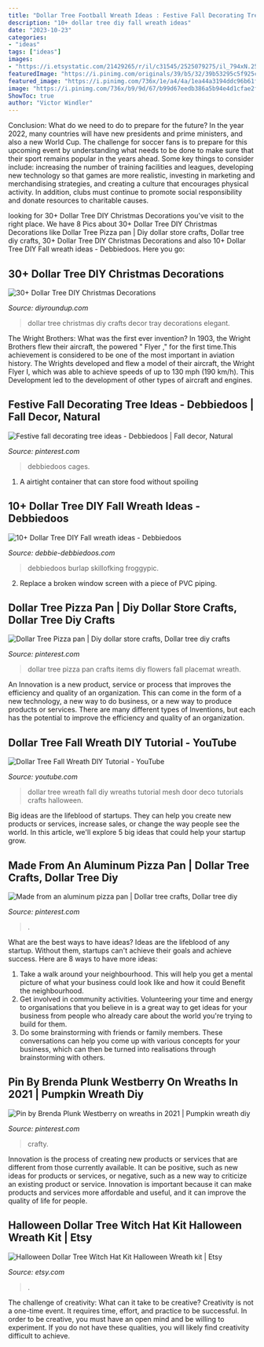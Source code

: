 ```yaml
---
title: "Dollar Tree Football Wreath Ideas : Festive Fall Decorating Tree Ideas"
description: "10+ dollar tree diy fall wreath ideas"
date: "2023-10-23"
categories:
- "ideas"
tags: ["ideas"]
images:
- "https://i.etsystatic.com/21429265/r/il/c31545/2525079275/il_794xN.2525079275_cze8.jpg"
featuredImage: "https://i.pinimg.com/originals/39/b5/32/39b53295c5f925cdf9badbf0c063a996.png"
featured_image: "https://i.pinimg.com/736x/1e/a4/4a/1ea44a3194ddc96b61f80b8679360b58.jpg"
image: "https://i.pinimg.com/736x/b9/9d/67/b99d67eedb386a5b94e4d1cfae2f44a9.jpg"
ShowToc: true
author: "Victor Windler"
---
```



Conclusion: What do we need to do to prepare for the future?
In the year 2022, many countries will have new presidents and prime ministers, and also a new World Cup. The challenge for soccer fans is to prepare for this upcoming event by understanding what needs to be done to make sure that their sport remains popular in the years ahead. Some key things to consider include: increasing the number of training facilities and leagues, developing new technology so that games are more realistic, investing in marketing and merchandising strategies, and creating a culture that encourages physical activity. In addition, clubs must continue to promote social responsibility and donate resources to charitable causes.

	

		
looking for 30+ Dollar Tree DIY Christmas Decorations you've visit to the right place. We have 8 Pics about 30+ Dollar Tree DIY Christmas Decorations like Dollar Tree Pizza pan | Diy dollar store crafts, Dollar tree diy crafts, 30+ Dollar Tree DIY Christmas Decorations and also 10+ Dollar Tree DIY Fall wreath ideas - Debbiedoos. Here you go:
		
    
## 30+ Dollar Tree DIY Christmas Decorations

<img loading=lazy src="http://diyroundup.com/wp-content/uploads/2016/11/Dollar-Tree-Christmas-Tray.jpg" onerror="this.onerror=null;this.src='https://tse4.mm.bing.net/th?id=OIP.J54gHRaWh7OZVomnVkOxGgHaLH&amp;pid=15.1';" alt="30+ Dollar Tree DIY Christmas Decorations">

_Source: diyroundup.com_

>dollar tree christmas diy crafts decor tray decorations elegant. 

	

The Wright Brothers: What was the first ever invention?
In 1903, the Wright Brothers flew their aircraft, the powered " Flyer ," for the first time.This achievement is considered to be one of the most important in aviation history. The Wrights developed and flew a model of their aircraft, the Wright Flyer I, which was able to achieve speeds of up to 130 mph (190 km/h). This Development led to the development of other types of aircraft and engines.

    
## Festive Fall Decorating Tree Ideas - Debbiedoos | Fall Decor, Natural

<img loading=lazy src="https://i.pinimg.com/originals/9a/e1/bd/9ae1bde99385a3db1438fb301b25151f.jpg" onerror="this.onerror=null;this.src='https://tse1.mm.bing.net/th?id=OIP.F5VidzbUCVYgkkPg55gc0QHaNB&amp;pid=15.1';" alt="Festive fall decorating tree ideas - Debbiedoos | Fall decor, Natural">

_Source: pinterest.com_

>debbiedoos cages. 

	

1. A airtight container that can store food without spoiling 

    
## 10+ Dollar Tree DIY Fall Wreath Ideas - Debbiedoos

<img loading=lazy src="https://www.debbie-debbiedoos.com/wp-content/uploads/2017/08/dollar-tree-sunflower10.jpg" onerror="this.onerror=null;this.src='https://tse1.mm.bing.net/th?id=OIP.U0qxqETFVYaVPHMQi--T5gHaJ9&amp;pid=15.1';" alt="10+ Dollar Tree DIY Fall wreath ideas - Debbiedoos">

_Source: debbie-debbiedoos.com_

>debbiedoos burlap skillofking froggypic. 

	

2. Replace a broken window screen with a piece of PVC piping.

    
## Dollar Tree Pizza Pan | Diy Dollar Store Crafts, Dollar Tree Diy Crafts

<img loading=lazy src="https://i.pinimg.com/736x/b9/9d/67/b99d67eedb386a5b94e4d1cfae2f44a9.jpg" onerror="this.onerror=null;this.src='https://tse2.mm.bing.net/th?id=OIP.LZkdc176O3MbuuzIjYlaMQHaHi&amp;pid=15.1';" alt="Dollar Tree Pizza pan | Diy dollar store crafts, Dollar tree diy crafts">

_Source: pinterest.com_

>dollar tree pizza pan crafts items diy flowers fall placemat wreath. 

	

An Innovation is a new product, service or process that improves the efficiency and quality of an organization. This can come in the form of a new technology, a new way to do business, or a new way to produce products or services. There are many different types of Inventions, but each has the potential to improve the efficiency and quality of an organization.

    
## Dollar Tree Fall Wreath DIY Tutorial - YouTube

<img loading=lazy src="https://i.ytimg.com/vi/ovF8RkDlrdA/maxresdefault.jpg" onerror="this.onerror=null;this.src='https://tse4.mm.bing.net/th?id=OIP.5-4G7qxoi1pRscCogspaegHaEK&amp;pid=15.1';" alt="Dollar Tree Fall Wreath DIY Tutorial - YouTube">

_Source: youtube.com_

>dollar tree wreath fall diy wreaths tutorial mesh door deco tutorials crafts halloween. 

	

Big ideas are the lifeblood of startups. They can help you create new products or services, increase sales, or change the way people see the world. In this article, we'll explore 5 big ideas that could help your startup grow.

    
## Made From An Aluminum Pizza Pan | Dollar Tree Crafts, Dollar Tree Diy

<img loading=lazy src="https://i.pinimg.com/736x/1e/a4/4a/1ea44a3194ddc96b61f80b8679360b58.jpg" onerror="this.onerror=null;this.src='https://tse2.mm.bing.net/th?id=OIP.K1TcE4FxGXQKyJpx1lcz3wHaI5&amp;pid=15.1';" alt="Made from an aluminum pizza pan | Dollar tree crafts, Dollar tree diy">

_Source: pinterest.com_

>. 

	

What are the best ways to have ideas?
Ideas are the lifeblood of any startup. Without them, startups can't achieve their goals and achieve success. Here are 8 ways to have more ideas:
1. Take a walk around your neighbourhood. This will help you get a mental picture of what your business could look like and how it could Benefit the neighbourhood.
2. Get involved in community activities. Volunteering your time and energy to organisations that you believe in is a great way to get ideas for your business from people who already care about the world you're trying to build for them. 
3. Do some brainstorming with friends or family members. These conversations can help you come up with various concepts for your business, which can then be turned into realisations through brainstorming with others. 

    
## Pin By Brenda Plunk Westberry On Wreaths In 2021 | Pumpkin Wreath Diy

<img loading=lazy src="https://i.pinimg.com/originals/39/b5/32/39b53295c5f925cdf9badbf0c063a996.png" onerror="this.onerror=null;this.src='https://tse1.mm.bing.net/th?id=OIP.p3FdrO2D4Gr8hvs4jCbMawHaJ4&amp;pid=15.1';" alt="Pin by Brenda Plunk Westberry on wreaths in 2021 | Pumpkin wreath diy">

_Source: pinterest.com_

>crafty. 

	

Innovation is the process of creating new products or services that are different from those currently available. It can be positive, such as new ideas for products or services, or negative, such as a new way to criticize an existing product or service. Innovation is important because it can make products and services more affordable and useful, and it can improve the quality of life for people.

    
## Halloween Dollar Tree Witch Hat Kit Halloween Wreath Kit | Etsy

<img loading=lazy src="https://i.etsystatic.com/21429265/r/il/c31545/2525079275/il_794xN.2525079275_cze8.jpg" onerror="this.onerror=null;this.src='https://tse3.mm.bing.net/th?id=OIP.5G4_VekPflguSrFYV_G0GwHaMl&amp;pid=15.1';" alt="Halloween Dollar Tree Witch Hat Kit Halloween Wreath kit | Etsy">

_Source: etsy.com_

>. 

	

The challenge of creativity: What can it take to be creative?
Creativity is not a one-time event. It requires time, effort, and practice to be successful. In order to be creative, you must have an open mind and be willing to experiment. If you do not have these qualities, you will likely find creativity difficult to achieve.

